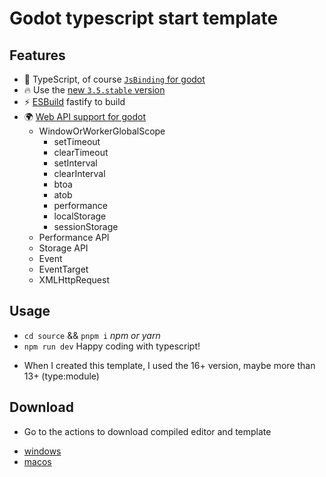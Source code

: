 # Godot typescript start template

## Features

* 🦾 TypeScript, of course [`JsBinding` for godot](https://github.com/Geequlim/ECMAScript)
* 🔥 Use the [new `3.5.stable` version](https://godotengine.org/download)
* ⚡️ [ESBuild](https://github.com/evanw/esbuild) fastify to build
* 🌍 [Web API support for godot](https://github.com/Geequlim/WebAPI)
  + WindowOrWorkerGlobalScope
     - setTimeout
     - clearTimeout
     - setInterval
     - clearInterval
     - btoa
     - atob
     - performance
     - localStorage
     - sessionStorage
  + Performance API
  + Storage API
  + Event
  + EventTarget
  + XMLHttpRequest

## Usage

  + `cd source` && `pnpm i` *npm or yarn* 
  + `npm run dev` Happy coding with typescript!

* When I created this template, I used the 16+ version, maybe more than 13+ (type:module)

## Download

 - Go to the actions to download compiled editor and template 
  + [windows](https://github.com/citizenll/ECMAScript/actions/runs/3030483096)
  + [macos](https://github.com/citizenll/ECMAScript/actions/runs/3030483092)
